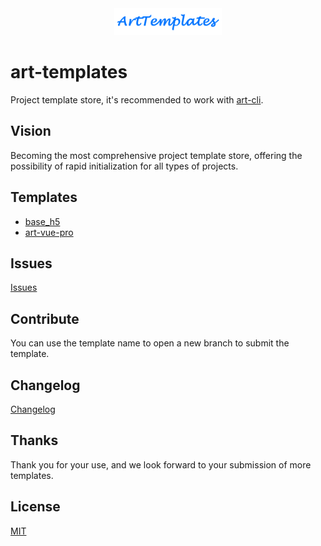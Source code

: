 <div align=center>
    <img width="172" title="ArtTemplates - Project template store." alt="ArtTemplates - Project template store." src="logo.png"/>
</div>

# art-templates

Project template store, it's recommended to work with [art-cli](https://github.com/artFE/art-cli).

## Vision

Becoming the most comprehensive project template store, offering the possibility of rapid initialization for all types of projects.

## Templates

- [base_h5](https://github.com/artFE/art-templates/tree/base_h5)
- [art-vue-pro](https://github.com/artFE/art-templates/tree/art-vue-pro)

## Issues

[Issues](https://github.com/artFE/art-templates/issues)

## Contribute

You can use the template name to open a new branch to submit the template.

## Changelog

[Changelog](https://github.com/artFE/art-templates/blob/master/CHANGELOG.md)

## Thanks

Thank you for your use, and we look forward to your submission of more templates.

## License

[MIT](https://github.com/artFE/art-templates/blob/master/LICENSE.md)

